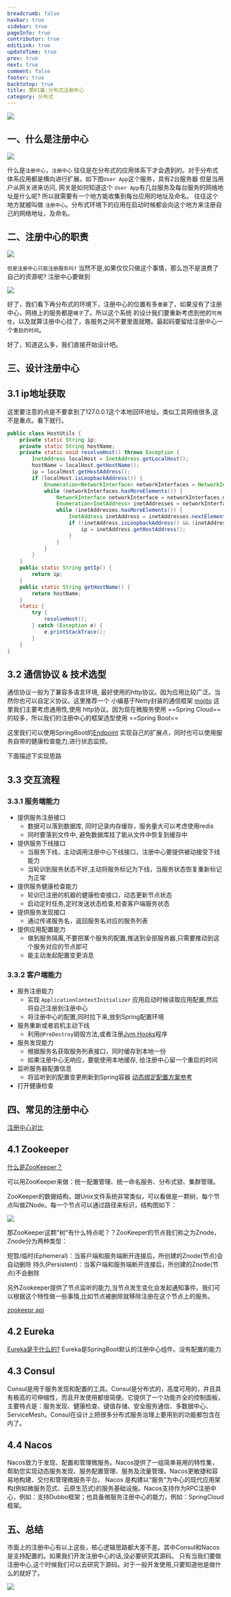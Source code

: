 ```yaml
---
breadcrumb: false
navbar: true
sidebar: true
pageInfo: true
contributor: true
editLink: true
updateTime: true
prev: true
next: true
comment: false
footer: true
backtotop: true
title: 第01篇:分布式注册中心
category: 分布式
---
```


![](https://img.springlearn.cn/blog/learn_1652941175000.png)

## 一、什么是注册中心

![](https://img.springlearn.cn/blog/learn_1652941012000.png)


什么是`注册中心`，`注册中心` 往往是在分布式的应用体系下才会遇到的。对于分布式体系应用都是横向进行扩展。如下图`User App`这个服务，具有2台服务器
但是当用户从网关进来访问, 网关是如何知道这个 `User App`有几台服务及每台服务的网络地址是什么呢? 所以就需要有一个地方能收集到每台应用的地址及命名。
往往这个地方就被叫做 `注册中心`。分布式环境下的应用在启动时候都会向这个地方来注册自己的网络地址，及命名。

## 二、注册中心的职责

![](https://img.springlearn.cn/blog/learn_1652941926000.png)

`但是注册中心只能注册服务吗?` 当然不是,如果仅仅只做这个事情，那么岂不是浪费了自己的资源呢? 注册中心要做到 

![](https://img.springlearn.cn/blog/learn_1652942499000.png)

好了，我们看下再分布式的环境下，注册中心的位置有多`重要`了，如果没有了注册中心，网络上的服务都是`瞎子`了。所以这个系统
的设计我们要重新考虑到他的`可用性`，以及就算注册中心挂了，各服务之间不要里面就瞎。最起码要留给注册中心一个`重启的时间`。


好了，知道这么多，我们直接开始设计吧。

## 三、设计注册中心

## 3.1 ip地址获取

这里要注意的点是不要拿到了127.0.0.1这个本地回环地址。类似工具网络很多,这不是重点。看下就行。

```java 
public class HostUtils {
    private static String ip;
    private static String hostName;
    private static void resolveHost() throws Exception {
        InetAddress localHost = InetAddress.getLocalHost();
        hostName = localHost.getHostName();
        ip = localHost.getHostAddress();
        if (localHost.isLoopbackAddress()) {
            Enumeration<NetworkInterface> networkInterfaces = NetworkInterface.getNetworkInterfaces();
            while (networkInterfaces.hasMoreElements()) {
                NetworkInterface networkInterface = networkInterfaces.nextElement();
                Enumeration<InetAddress> inetAddresses = networkInterface.getInetAddresses();
                while (inetAddresses.hasMoreElements()) {
                    InetAddress inetAddress = inetAddresses.nextElement();
                    if (!inetAddress.isLoopbackAddress() && (inetAddress instanceof Inet4Address)) {
                        ip = inetAddress.getHostAddress();
                    }
                }
            }
        }
    }
    public static String getIp() {
        return ip;
    }
    public static String getHostName() {
        return hostName;
    }
    static {
        try {
            resolveHost();
        } catch (Exception e) {
            e.printStackTrace();
        }
    }
}
```

## 3.2 通信协议 & 技术选型

通信协议一般为了兼容多语言环境, 最好使用的http协议。因为应用比较广泛。当然你也可以自定义协议。这里推荐一个
小编基于Netty封装的通信框架 [mojito](https://mojito.springlearn.cn/) 这里我们主要考虑通用性,使用
http协议。因为现在微服务使用 ==Spring Cloud== 的较多，所以我们的注册中心的框架选型使用 ==Spring Boot==

这里我们可以使用SpringBoot的[Endpoint](/post/java/spring/Endpoint监控端点扩展.html) 实现自己的扩展点，同时也可以使用服务自带的健康检查能力,进行状态监控。

下面描述下实现思路


## 3.3 交互流程

### 3.3.1 服务端能力

- 提供服务注册接口
  - 数据可以落到数据库, 同时记录内存缓存，服务量大可以考虑使用redis
  - 同时要落到文件中, 避免数据库挂了能从文件中恢复到缓存中
- 提供服务下线接口
  - 当服务下线，主动调用注册中心下线接口，注册中心要提供被动接受下线能力
  - 当轮训到服务状态不好,主动将服务标记为下线，当服务状态恢复重新标记为正常
- 提供服务健康检查能力
  - 轮训已注册的机器的健康检查接口，动态更新节点状态
  - 启动定时任务,定时发送状态检查,检查客户端服务状态
- 提供服务发现接口
  - 通过传递服务名，返回服务名对应的服务列表
- 提供应用配置能力
  - 做到服务隔离,不要把某个服务的配置,推送到全部服务器,只需要推动到这个服务对应的节点即可
  - 能主动发起配置变更消息

### 3.3.2 客户端能力

- 服务注册能力
  - 实现 `ApplicationContextInitializer` 应用启动时候读取应用配置,然后将自己注册到注册中心
  - 将注册中心的配置,同时拉下来,放到Spring配置环境
- 服务重新或者宕机主动下线
  - 利用`@PreDestroy`销毁方法,或者注册[Jvm Hooks](/post/java/hooks函数.html)程序
- 服务发现能力
  - 根据服务名获取服务列表接口，同时缓存到本地一份
  - 如果注册中心无响应，要能使用本地缓存, 给注册中心留一个重启的时间
- 监听服务器配置信息
  - 将监听到的配置变更刷新到Spring容器 [动态绑定配置方案参考](/post/java/spring/Spring动态绑定配置.html)
- 打开健康检查

## 四、常见的注册中心

[注册中心对比](https://blog.csdn.net/sanmi8276/article/details/113513488)

## 4.1 Zookeeper

[什么是ZooKeeper？](https://zhuanlan.zhihu.com/p/62526102)

可以用ZooKeeper来做：统一配置管理、统一命名服务、分布式锁、集群管理。

ZooKeeper的数据结构，跟Unix文件系统非常类似，可以看做是一颗树，每个节点叫做ZNode。每一个节点可以通过路径来标识，结构图如下：

![](https://img.springlearn.cn/blog/learn_1653357711000.png)

那ZooKeeper这颗"树"有什么特点呢？？ZooKeeper的节点我们称之为Znode，Znode分为两种类型：

短暂/临时(Ephemeral)：当客户端和服务端断开连接后，所创建的Znode(节点)会自动删除
持久(Persistent)：当客户端和服务端断开连接后，所创建的Znode(节点)不会删除

另外Zookeeper提供了节点监听的能力,当节点发生变化会发起通知事件。我们可以根据这个特性做一些事情,比如节点被删除就移除注册在这个节点上的服务。

[zookeepr api](/post/java/分布式/zookeeper.html)




## 4.2 Eureka

[Eureka是干什么的?](https://blog.csdn.net/buyaoshuohua1/article/details/119620675)
Eureka是SpringBoot默认的注册中心组件。没有配置的能力

## 4.3 Consul

Consul是用于服务发现和配置的工具。Consul是分布式的，高度可用的，并且具有极高的可伸缩性，而且开发使用都很简便。它提供了一个功能齐全的控制面板，主要特点是：服务发现、健康检查、键值存储、安全服务通信、多数据中心、ServiceMesh。Consul在设计上把很多分布式服务治理上要用到的功能都包含在内了。


## 4.4 Nacos

Nacos致力于发现、配置和管理微服务。Nacos提供了一组简单易用的特性集，帮助您实现动态服务发现、服务配置管理、服务及流量管理。Nacos更敏捷和容易地构建、交付和管理微服务平台。 Nacos 是构建以“服务”为中心的现代应用架构(例如微服务范式、云原生范式)的服务基础设施。Nacos支持作为RPC注册中心，例如：支持Dubbo框架；也具备微服务注册中心的能力，例如：SpringCloud框架。

## 五、总结

市面上的注册中心有以上这些，核心逻辑思路都大差不差。其中Consul和Nacos是支持配置的。如果我们开发注册中心的话,没必要研究其源码。
只有当我们要做注册中心,这个时候我们可以去研究下源码。对于一般开发使用,只要知道他是做什么的就好了。

![](https://img.springlearn.cn/blog/learn_1653371613000.png)
